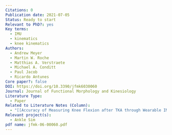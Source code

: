 ```yaml
---
Citations: 0
Publication date: 2021-07-05
Status: Ready to start
Relevant to PhD?: yes
Key terms:
  - IMU
  - kinematics
  - knee kinematics
Authors:
  - Andrew Meyer
  - Martin W. Roche
  - Matthias A. Verstraete
  - Michael A. Conditt
  - Paul Jacob
  - Ricardo Antunes
Core paper?: false
DOI: https://doi.org/10.3390/jfmk6030060
Journal: Journal of Functional Morphology and Kinesiology
Literature Type:
  - Paper
Related to Literature Notes (Column):
  - "[[Accuracy of Measuring Knee Flexion after TKA through Wearable IMU Sensors 2]]"
Relevant project(s):
  - Ankle Sim
pdf name: jfmk-06-00060.pdf
---
```

